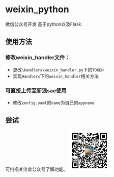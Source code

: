 # weixin_python
微信公众号开发
基于python以及Flask
## 使用方法

### 修改weixin_handler文件：
- 更改`\Handlers\weixin_handler.py`下的`TOKEN`
- 实现`Handlers`下的`weixin_handler`相关方法

### 可直接上传至新浪sae使用
- 修改`config.yaml`的`name`为自己的`appname`

## 尝试
可扫描关注此公众号了解功能。
![](OnHomeward.jpg)  